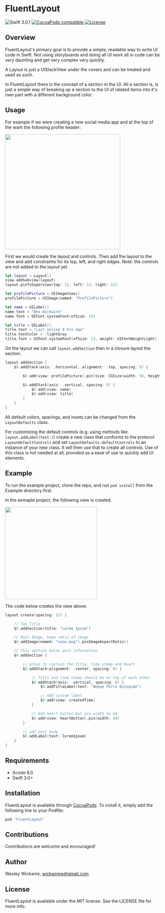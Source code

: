 # FluentLayout

![Swift 3.0.1](https://img.shields.io/badge/Swift-3.0.1-green.svg)
[![CocoaPods compatible](https://img.shields.io/cocoapods/v/FluentLayout.svg)](#cocoapods)
[![License](http://img.shields.io/:license-mit-blue.svg)](http://doge.mit-license.org)

## Overview

FluentLayout's primary goal is to provide a simple, readable way to write UI code in Swift. Not using storyboards and doing all UI work all in code can be very daunting and get very complex very quickly.

A Layout is just a UIStackView under the covers and can be treated and used as such. 

In FluentLayout there is the concept of a section in the UI. All a section is, is just a simple way of breaking up a section to the UI of related items into it's own part with a different background color.

## Usage

For example if we were creating a new social media app and at the top of the want the following profile header:

<img src="https://github.com/wickwirew/FluentLayout/blob/master/Examples/ProfileHeader.png" width="375">

First we would create the layout and controls. Then add the layout to the view and add constraints for its top, left, and right edges.
Note: the controls are not added to the layout yet.

```swift
let layout = Layout()
view.addSubview(layout)
layout.pinToSuperview(top: 12, left: 12, right: 12)

let profilePicture = UIImageView()
profilePicture = UIImage(named: "ProfilePicture")

let name = UILabel()
name.text = "Wes Wickwire"
name.font = UIFont.systemFont(ofSize: 15)

let title = UILabel()
title.text = "Last online 8 hrs ago"
title.textColor = .lightGray
title.font = UIFont.systemFont(ofSize: 13, weight: UIFontWeightLight)
```

On the layout we can call `layout.addSection` then in a closure layout the section. 

```swift
layout.addSection {
    $0.addStack(axis: .horizontal, alignment: .top, spacing: 8) {

        $0.add(view: profilePicture).pin(size: CGSize(width: 50, height: 50))

        $0.addStack(axis: .vertical, spacing: 0) {
            $0.add(view: name)
            $0.add(view: title)
        }
    }
}
```

All default colors, spacings, and insets can be changed from the `LayoutDefaults` class.

For customizing the default controls (e.g. using methods like `layout.addLabel(text:)`) create a new class that conforms to the protocol `LayoutDefaultControls` and set `LayoutDefaults.defaultControls` to an instance of your new class. It will then use that to create all controls. Use of this class is not needed at all, provided as a ease of use to quickly add UI elements.

## Example

To run the example project, clone the repo, and run `pod install` from the Example directory first.

In the exmaple project, the following view is created.

<img src="https://github.com/wickwirew/FluentLayout/blob/master/Examples/ExampleScreenShot.png" width="300">

The code below creates the view above.

```swift
layout.create(spacing: 12) {

    // Top Title
    $0.addSection(title: "Lorem Ipsum")

    // Main Image, keep ratio of image
    $0.addImage(named: "snow.png").pinImageAspectRatio()

    // This section holds post information
    $0.addSection {

        // Group to contain the title, time stamp and heart
        $0.addStack(alignment: .center, spacing: 0) {

            // Title and time stamp should be on top of each other
            $0.addStack(axis: .vertical, spacing: 0) {
                $0.addTitleLabel(text: "Neque Porro Quisquam")

                // Add custom label
                $0.add(view: createdTime)
            }

            // Add heart button but pin width to 44
            $0.add(view: heartButton).pin(width: 44)
        }

        // add post body
        $0.addLabel(text: loremIpsum)
    }
}
```

## Requirements
* Xcode 8.0
* Swift 3.0+

## Installation

FluentLayout is available through [CocoaPods](http://cocoapods.org). To install
it, simply add the following line to your Podfile:

```ruby
pod 'FluentLayout'
```
## Contributions

Contributions are welcome and encouraged!

## Author

Wesley Wickwire, wickwirew@gmail.com

## License

FluentLayout is available under the MIT license. See the LICENSE file for more info.
